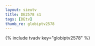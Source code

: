 ```yaml
--- 
layout: sieutv
title: DE2578 s1
tags: [DEtv]
thumb_re: globiptv2578
---
```

{% include tvadv key="globiptv2578" %} 

